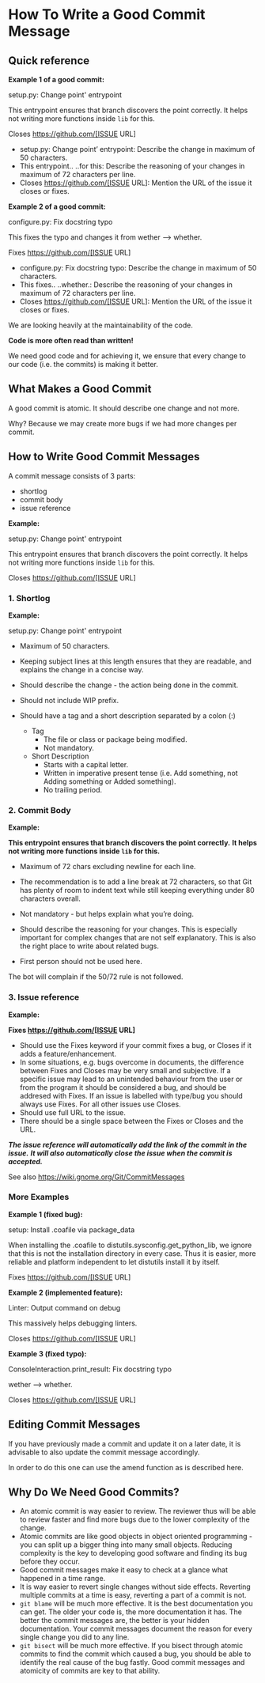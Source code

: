 # How To Write a Good Commit Message

## Quick reference

**Example 1 of a good commit:**

setup.py: Change point' entrypoint

This entrypoint ensures that branch discovers
the point correctly.
It helps not writing more functions inside
``lib`` for this.

Closes https://github.com/[ISSUE URL]

* setup.py: Change point’ entrypoint: Describe the change in
maximum of 50 characters.
* This entrypoint.. ..for this: Describe the reasoning of your changes
in maximum of 72 characters per line.
* Closes https://github.com/[ISSUE URL]: Mention the URL
of the issue it closes or fixes.

**Example 2 of a good commit:**

configure.py: Fix docstring typo

This fixes the typo and changes
it from wether --> whether.

Fixes https://github.com/[ISSUE URL]


* configure.py: Fix docstring typo: Describe the change in
maximum of 50 characters.
* This fixes.. ..whether.: Describe the reasoning of your changes
in maximum of 72 characters per line.
* Closes https://github.com/[ISSUE URL]: Mention the URL
of the issue it closes or fixes.


We are looking heavily at the maintainability of the code.

**Code is more often read than written!**

We need good code and for achieving it, we ensure that every change to our code (i.e. the commits) is making it better.

## What Makes a Good Commit

A good commit is atomic. It should describe one change and not more.

Why? Because we may create more bugs if we had more changes per commit.

## How to Write Good Commit Messages

A commit message consists of 3 parts:

* shortlog
* commit body
* issue reference

**Example:**

setup.py: Change point' entrypoint

This entrypoint ensures that branch discovers the point correctly.
It helps not writing more functions inside ``lib`` for this.

Closes https://github.com/[ISSUE URL]

### 1. Shortlog

**Example:**

setup.py: Change point' entrypoint

* Maximum of 50 characters.
* Keeping subject lines at this length ensures that they are readable, and explains the change in a concise way.
* Should describe the change - the action being done in the commit.

* Should not include WIP prefix.

* Should have a tag and a short description separated by a colon (:)

    * Tag
        * The file or class or package being modified.
        * Not mandatory.
    * Short Description
        * Starts with a capital letter.
        * Written in imperative present tense (i.e. Add something, not Adding something or Added something).
        * No trailing period.

### 2. Commit Body

**Example:**

**This entrypoint ensures that branch discovers the point correctly.**
**It helps not writing more functions inside ``lib`` for this.**


* Maximum of 72 chars excluding newline for each line.

* The recommendation is to add a line break at 72 characters, so that Git has plenty of room to indent text while still keeping everything under 80 characters overall.

* Not mandatory - but helps explain what you’re doing.

* Should describe the reasoning for your changes. This is especially important for complex changes that are not self explanatory. This is also the right place to write about related bugs.

* First person should not be used here.

The bot will complain if the 50/72 rule is not followed.

### 3. Issue reference

**Example:**

**Fixes https://github.com/[ISSUE URL]**

* Should use the Fixes keyword if your commit fixes a bug, or Closes if it adds a feature/enhancement.
* In some situations, e.g. bugs overcome in documents, the difference between Fixes and Closes may be very small and subjective. If a specific issue may lead to an unintended behaviour from the user or from the program it should be considered a bug, and should be addresed with Fixes. If an issue is labelled with type/bug you should always use Fixes. For all other issues use Closes.
* Should use full URL to the issue.
* There should be a single space between the Fixes or Closes and the URL.

***The issue reference will automatically add the link of the commit in the issue.***
***It will also automatically close the issue when the commit is accepted.***

See also
https://wiki.gnome.org/Git/CommitMessages

### More Examples

**Example 1 (fixed bug):**

setup: Install .coafile via package_data

When installing the .coafile to distutils.sysconfig.get_python_lib, we
ignore that this is not the installation directory in every case. Thus
it is easier, more reliable and platform independent to let distutils
install it by itself.

Fixes https://github.com/[ISSUE URL]


**Example 2 (implemented feature):**

Linter: Output command on debug

This massively helps debugging linters.

Closes https://github.com/[ISSUE URL]


**Example 3 (fixed typo):**

ConsoleInteraction.print_result: Fix docstring typo

wether --> whether.

Closes https://github.com/[ISSUE URL]


## Editing Commit Messages

If you have previously made a commit and update it on a later date, it is advisable to also update the commit message accordingly.

In order to do this one can use the amend function as is described here.

## Why Do We Need Good Commits?

* An atomic commit is way easier to review. The reviewer thus will be able to review faster and find more bugs due to the lower complexity of the change.
* Atomic commits are like good objects in object oriented programming - you can split up a bigger thing into many small objects. Reducing complexity is the key to developing good software and finding its bug before they occur.
* Good commit messages make it easy to check at a glance what happened in a time range.
* It is way easier to revert single changes without side effects. Reverting multiple commits at a time is easy, reverting a part of a commit is not.
* ``git blame`` will be much more effective. It is the best documentation you can get. The older your code is, the more documentation it has. The better the commit messages are, the better is your hidden documentation. Your commit messages document the reason for every single change you did to any line.
* ``git bisect`` will be much more effective. If you bisect through atomic commits to find the commit which caused a bug, you should be able to identify the real cause of the bug fastly. Good commit messages and atomicity of commits are key to that ability.